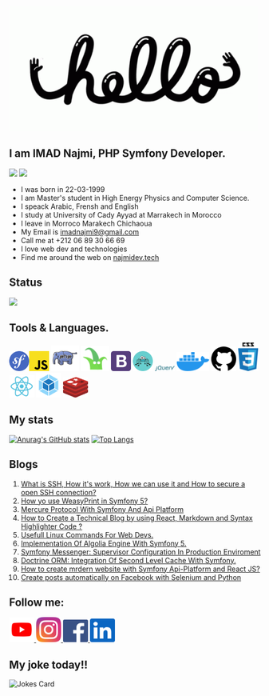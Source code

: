 
<div><img src="https://github.com/najmi9/najmi9/blob/main/love-wide.gif" /></div>

## I am IMAD Najmi, PHP Symfony Developer.

<img src="https://img.shields.io/static/v1?label=Experience&message=2 years&color=red&style=social&logo=github&?logoColor=red"/> ![](https://komarev.com/ghpvc/?username=najmi9&color=blueviolet)

* I was born in 22-03-1999
* I am Master's student in High Energy Physics and Computer Science.
* I speack Arabic, Frensh and English
* I study at University of Cady Ayyad at Marrakech in Morocco
* I leave in Morroco Marakech Chichaoua
* My Email is imadnajmi9@gmail.com
* Call me at +212 06 89 30 66 69
* I love web dev and technologies
* Find me around the web on [najmidev.tech](https://najmidev.tech)

## Status

![](https://github-profile-summary-cards.vercel.app/api/cards/profile-details?username=najmi9&theme=vue)



## Tools & Languages.

<img src="imgs/sf.svg" width="40" alt="Symfony 5"><img src="imgs/javascript.svg" width="40" alt="JS ECMA S6">
<img src="imgs/php.svg" width="56" alt="PHP7+">
<img src="imgs/twig.svg" width="56" alt="+Twig">
<img src="imgs/bootstrap-4.svg" width="40" alt="Bootstrap 5">
<img src="imgs/api.svg" width="40" alt="Api Platform">
<img src="imgs/$.svg" width="40" alt="jQuery">
<img src="imgs/docker.svg" width="65" alt="Docker">
<img src="imgs/git.svg" width="50" alt="GIT">
<img src="imgs/css.svg" width="40" alt="CSS3">
<img src="imgs/react.svg" width="50" alt="React">
<img src="imgs/webpack.svg" width="50" alt="Webpack Encore">
<img src="imgs/redis.svg" width="50" alt="Webpack Encore">

## My stats

[![Anurag's GitHub stats](https://github-readme-stats.vercel.app/api?username=najmi9&count_private=true&show_icons=true&theme=heme=blue-green)](https://github.com/anuraghazra/github-readme-stats)
[![Top Langs](https://github-readme-stats.vercel.app/api/top-langs/?username=najmi9&layout=compact)](https://github.com/anuraghazra/github-readme-stats)

## Blogs

1. <a href="https://www.najmidev.tech/blog/setup-secure-ssh-connection">What is SSH, How it's work, How we can use it and How to secure a open SSH connection?</a>
2. <a href="https://www.najmidev.tech/blog/symfony-weasyprint-php-generate-pdf">How yo use WeasyPrint in Symfony 5?</a>
3. <a href="https://www.najmidev.tech/blog/mercure-symfony-blog">Mercure Protocol With Symfony And Api Platform</a>
4. <a href="https://www.najmidev.tech/blog/react-blog-syntax-highlighter">How to Create a Technical Blog by using React, Markdown and Syntax Highlighter Code ?</a>
5. <a href="https://www.najmidev.tech/blog/useful-linux-commands">Usefull Linux Commands For Web Devs.</a>
6. <a href="https://www.najmidev.tech/blog/symfony-algolia-integration">Implementation Of Algolia Engine With Symfony 5.</a>
7. <a href="https://www.najmidev.tech/blog/messenger-symfony-supervisor">Symfony Messenger: Supervisor Configuration In Production Enviroment</a>
8. <a href="https://www.najmidev.tech/blog/symfony-doctrine-cache">Doctrine ORM: Integration Of Second Level Cache With Symfony.</a>
9. <a href="https://www.najmidev.tech/blog/react-symfony-integration">How to create mrdern website with Symfony Api-Platform and React JS?</a>
10. <a href="https://www.najmidev.tech/blog/facebook-automate-post">Create posts automatically on Facebook with Selenium and Python</a>

## Follow me:
<a href="https://www.youtube.com/channel/UCLN-GyaZh0079KY7uzqEoSw" alt="Youtube">
<img src="imgs/ytb.svg" width="50" alt="Webpack Encore">
</a>

<a href="https://www.instagram.com/imadnjma/" alt="Youtube">
<img src="imgs/insta.svg" width="50" alt="Webpack Encore">
</a>


<a href="https://facebook.com/imad.najmi.cr7">
<img src="imgs/fc.svg" width="50" alt="Facebook">
</a>

<a href="https://linedin.com/mwlite/in/imad-najmi-673746200">
<img src="imgs/linkedin.svg" width="50" alt="Linkedin">
</a>

## My joke today!!



![Jokes Card](https://readme-jokes.vercel.app/api)

